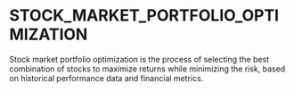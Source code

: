 # STOCK_MARKET_PORTFOLIO_OPTIMIZATION
Stock market portfolio optimization is the process of selecting the best combination of stocks to maximize returns while minimizing the risk, based on historical performance data and financial metrics.
